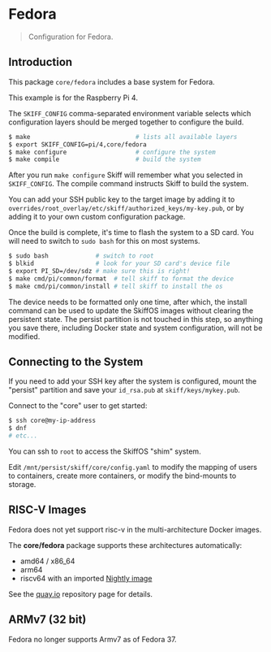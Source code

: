 # Fedora

> Configuration for Fedora.

## Introduction

This package `core/fedora` includes a base system for Fedora.

This example is for the Raspberry Pi 4.

The `SKIFF_CONFIG` comma-separated environment variable selects which
configuration layers should be merged together to configure the build.

```sh
$ make                             # lists all available layers
$ export SKIFF_CONFIG=pi/4,core/fedora
$ make configure                   # configure the system
$ make compile                     # build the system
```

After you run `make configure` Skiff will remember what you selected in
`SKIFF_CONFIG`. The compile command instructs Skiff to build the system.

You can add your SSH public key to the target image by adding it to
`overrides/root_overlay/etc/skiff/authorized_keys/my-key.pub`, or by adding it
to your own custom configuration package.

Once the build is complete, it's time to flash the system to a SD card. You will
need to switch to `sudo bash` for this on most systems.

```sh
$ sudo bash             # switch to root
$ blkid                 # look for your SD card's device file
$ export PI_SD=/dev/sdz # make sure this is right!
$ make cmd/pi/common/format  # tell skiff to format the device
$ make cmd/pi/common/install # tell skiff to install the os
```

The device needs to be formatted only one time, after which, the install command
can be used to update the SkiffOS images without clearing the persistent state.
The persist partition is not touched in this step, so anything you save there,
including Docker state and system configuration, will not be modified.

## Connecting to the System

If you need to add your SSH key after the system is configured, mount the
"persist" partition and save your `id_rsa.pub` at `skiff/keys/mykey.pub`.

Connect to the "core" user to get started:

```sh
$ ssh core@my-ip-address
$ dnf
# etc...
```

You can ssh to `root` to access the SkiffOS "shim" system.

Edit `/mnt/persist/skiff/core/config.yaml` to modify the mapping of users to
containers, create more containers, or modify the bind-mounts to storage.

## RISC-V Images

Fedora does not yet support risc-v in the multi-architecture Docker images.

The **core/fedora** package supports these architectures automatically:

 - amd64 / x86_64
 - arm64
 - riscv64 with an imported [Nightly image]

See the [quay.io] repository page for details.

[Nightly image]: http://fedora.riscv.rocks/koji/tasks?state=closed&view=flat&method=createAppliance&order=-id
[quay.io]: https://quay.io/repository/skiffos/skiff-core-fedora?tab=tags

## ARMv7 (32 bit)

Fedora no longer supports Armv7 as of Fedora 37.
